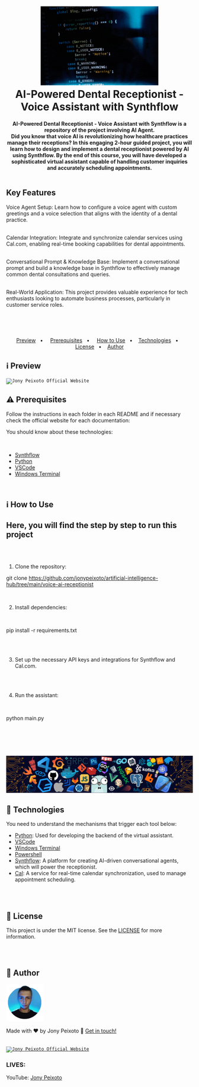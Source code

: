 <h1 align="center">
    <img alt="Full-Stack GitHub README" src="https://github.com/jonypeixoto/jonypeixoto/blob/main/assets/synthflowai.gif" />
    <br>
    AI-Powered Dental Receptionist - Voice Assistant with Synthflow
</h1>

<h4 align="center">
AI-Powered Dental Receptionist - Voice Assistant with Synthflow is a repository of the project involving AI Agent.
<br/>  
Did you know that voice AI is revolutionizing how healthcare practices manage their receptions? In this engaging 2-hour guided project, you will learn how to design and implement a dental receptionist powered by AI using Synthflow. By the end of this course, you will have developed a sophisticated virtual assistant capable of handling customer inquiries and accurately scheduling appointments.
<br/>
<br/>

## Key Features

Voice Agent Setup: Learn how to configure a voice agent with custom greetings and a voice selection that aligns with the identity of a dental practice.
<br/><br/>

Calendar Integration: Integrate and synchronize calendar services using Cal.com, enabling real-time booking capabilities for dental appointments.
<br/><br/>

Conversational Prompt & Knowledge Base: Implement a conversational prompt and build a knowledge base in Synthflow to effectively manage common dental consultations and queries.
<br/><br/>

Real-World Application: This project provides valuable experience for tech enthusiasts looking to automate business processes, particularly in customer service roles.
<br/><br/>
<br/>

</h4>

<br/> 

<p align="center">
  <a href="#information_source-repositories">Preview</a>&nbsp;&nbsp;&nbsp;• &nbsp;&nbsp;&nbsp;
  <a href="#warning-prerequisites">Prerequisites</a>&nbsp;&nbsp;&nbsp;• &nbsp;&nbsp;&nbsp;
  <a href="#information_source-how-to-use">How to Use</a>&nbsp;&nbsp;&nbsp;•&nbsp;&nbsp;&nbsp;
  <a href="#rocket-technologies">Technologies</a>&nbsp;&nbsp;&nbsp;•&nbsp;&nbsp;&nbsp;
  <a href="#memo-license">License</a>&nbsp;&nbsp;&nbsp;•&nbsp;&nbsp;&nbsp;
  <a href="#star2-author">Author</a>
</p>

##  :information_source: Preview

  <code><img alt="Jony Peixoto Official Website" align="center" height="400" width="700" 
src="https://github.com/jonypeixoto/jonypeixoto/blob/main/assets/aireceptionist-synthflowai.gif">
 </code>

## :warning: Prerequisites

Follow the instructions in each folder in each README and if necessary check the official website for each documentation:

You should know about these technologies:

<br/>

- [Synthflow](https://synthflow.ai/)
- [Python](https://www.java.com/en/download/manual.jsp)
- [VSCode](https://eclipseide.org/)
- [Windows Terminal](https://apps.microsoft.com/detail/9n0dx20hk701?hl=pt-BR&gl=BR)

<br/>

## :information_source: How to Use

## Here, you will find the step by step to run this project
</br>

<br/>

1. Clone the repository:

git clone https://github.com/jonypeixoto/artificial-intelligence-hub/tree/main/voice-ai-receptionist

<br/>

2. Install dependencies:
<br/>

pip install -r requirements.txt

<br/>
<br/>

3. Set up the necessary API keys and integrations for Synthflow and Cal.com.
<br/>
<br/>

4. Run the assistant:

<br/>

python main.py
<br/>


<br/><br/>

<br/>

![](https://github.com/JonyPeixoto/jonypeixoto/blob/main/assets/wow.png)  


## :rocket: Technologies

You need to understand the mechanisms that trigger each tool below:

- [Python](https://www.java.com/en/download/manual.jsp): Used for developing the backend of the virtual assistant.
- [VSCode](https://eclipseide.org/)
- [Windows Terminal](https://apps.microsoft.com/detail/9n0dx20hk701?hl=pt-BR&gl=BR)
- [Powershell](https://learn.microsoft.com/pt-br/powershell/scripting/install/installing-powershell-on-windows?view=powershell-7.5)
- [Synthflow](https://synthflow.ai/): A platform for creating AI-driven conversational agents, which will power the receptionist.
- [Cal](https://cal.com/): A service for real-time calendar synchronization, used to manage appointment scheduling.

<br/><br/>

## :memo: License
This project is under the MIT license. See the [LICENSE](https://github.com/jonypeixoto/full-stack-web2-projects/blob/main/LICENSE) for more information.

<br/><br/>

## :star2: Author

<img alt="Jony Peixoto" title="Jony Peixoto" src="https://github.com/jonypeixoto/jonypeixoto/blob/main/assets/Jony-Peixoto-Projects.jpg" height="100" width="100" />

Made with ♥ by Jony Peixoto :wave: [Get in touch!](https://www.youtube.com/@PeixotoLab)

<br/>

<a href="https://www.jonypeixoto.github.io" target="_blank">
  <code><img alt="Jony Peixoto Official Website" height="30" width="130" src="https://img.shields.io/badge/website-000000?style=for-the-badge&logo=About.me&logoColor=white" /></code>
</a>

<br/>

### LIVES:

YouTube: [Jony Peixoto](https://www.youtube.com/@PeixotoLab)
